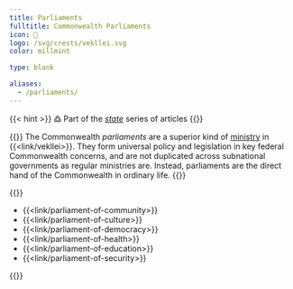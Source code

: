 ```yaml
---
title: Parliaments
fulltitle: Commonwealth Parliaments
icon: 🌸
logo: /svg/crests/vekllei.svg
color: millmint

type: blank

aliases:
  - /parliaments/
---
```

{{< hint >}}
߷ Part of the *[state](/state/)* series of articles
{{</hint>}}

{{<hint panel>}}
The Commonwealth *parliaments* are a superior kind of [ministry](/ministries/) in {{<link/vekllei>}}. They form universal policy and legislation in key federal Commonwealth concerns, and are not duplicated across subnational governments as regular ministries are. Instead, parliaments are the direct hand of the Commonwealth in ordinary life.
{{</hint>}}

{{<hint panel>}}

* {{<link/parliament-of-community>}}
* {{<link/parliament-of-culture>}}
* {{<link/parliament-of-democracy>}}
* {{<link/parliament-of-health>}}
* {{<link/parliament-of-education>}}
* {{<link/parliament-of-security>}}

{{</hint>}}